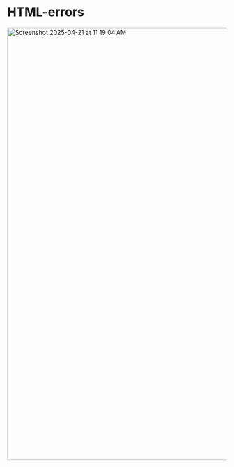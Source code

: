 # HTML-errors
<img width="991" alt="Screenshot 2025-04-21 at 11 19 04 AM" src="https://github.com/user-attachments/assets/7998a4c6-5a22-4c2b-be55-61809cf4eb10" />
